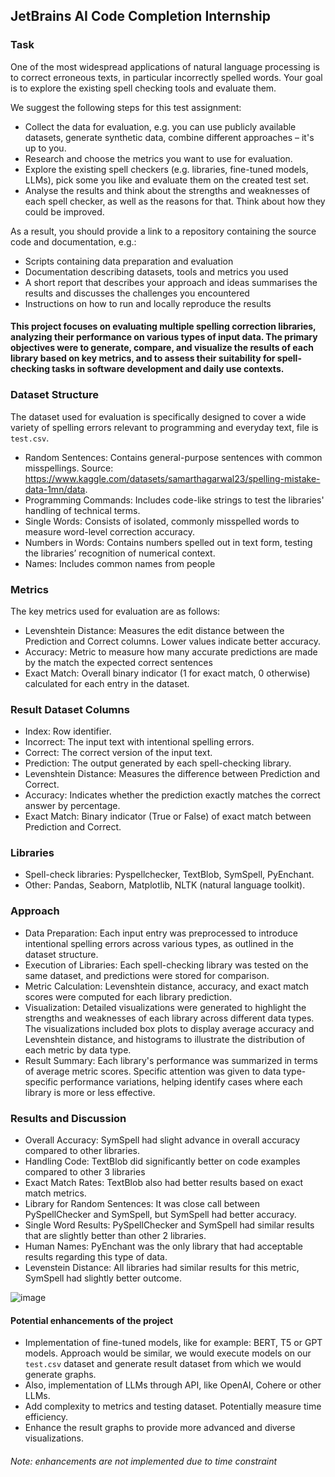 ## JetBrains AI Code Completion Internship
### Task
One of the most widespread applications of natural language processing is to correct erroneous texts, in particular incorrectly spelled words. Your goal is to explore the existing spell checking tools and evaluate them.

We suggest the following steps for this test assignment:
* Collect the data for evaluation, e.g. you can use publicly available datasets, generate synthetic data, combine different approaches – it's up to you.
* Research and choose the metrics you want to use for evaluation.
* Explore the existing spell checkers (e.g. libraries, fine-tuned models, LLMs), pick some you like and evaluate them on the created test set.
* Analyse the results and think about the strengths and weaknesses of each spell checker, as well as the reasons for that. Think about how they could be improved.

As a result, you should provide a link to a repository containing the source code and documentation, e.g.:
* Scripts containing data preparation and evaluation
* Documentation describing datasets, tools and metrics you used
* A short report that describes your approach and ideas summarises the results and discusses the challenges you encountered
* Instructions on how to run and locally reproduce the results

#### This project focuses on evaluating multiple spelling correction libraries, analyzing their performance on various types of input data. The primary objectives were to generate, compare, and visualize the results of each library based on key metrics, and to assess their suitability for spell-checking tasks in software development and daily use contexts.

### Dataset Structure
The dataset used for evaluation is specifically designed to cover a wide variety of spelling errors relevant to programming and everyday text, file is `test.csv`. 
* Random Sentences: Contains general-purpose sentences with common misspellings. Source: https://www.kaggle.com/datasets/samarthagarwal23/spelling-mistake-data-1mn/data.
* Programming Commands: Includes code-like strings to test the libraries' handling of technical terms.
* Single Words: Consists of isolated, commonly misspelled words to measure word-level correction accuracy.
* Numbers in Words: Contains numbers spelled out in text form, testing the libraries’ recognition of numerical context.
* Names: Includes common names from people

### Metrics
The key metrics used for evaluation are as follows:
* Levenshtein Distance: Measures the edit distance between the Prediction and Correct columns. Lower values indicate better accuracy.
* Accuracy: Metric to measure how many accurate predictions are made by the match the expected correct sentences
* Exact Match: Overall binary indicator (1 for exact match, 0 otherwise) calculated for each entry in the dataset.

### Result Dataset Columns
* Index: Row identifier.
* Incorrect: The input text with intentional spelling errors.
* Correct: The correct version of the input text.
* Prediction: The output generated by each spell-checking library.
* Levenshtein Distance: Measures the difference between Prediction and Correct.
* Accuracy: Indicates whether the prediction exactly matches the correct answer by percentage.
* Exact Match: Binary indicator (True or False) of exact match between Prediction and Correct.

### Libraries
* Spell-check libraries: Pyspellchecker, TextBlob, SymSpell, PyEnchant.
* Other: Pandas, Seaborn, Matplotlib, NLTK (natural language toolkit).

### Approach
* Data Preparation: Each input entry was preprocessed to introduce intentional spelling errors across various types, as outlined in the dataset structure.
* Execution of Libraries: Each spell-checking library was tested on the same dataset, and predictions were stored for comparison.
* Metric Calculation: Levenshtein distance, accuracy, and exact match scores were computed for each library prediction.
* Visualization: Detailed visualizations were generated to highlight the strengths and weaknesses of each library across different data types. The visualizations included box plots to display average accuracy and Levenshtein distance, and histograms to illustrate the distribution of each metric by data type.
* Result Summary: Each library's performance was summarized in terms of average metric scores. Specific attention was given to data type-specific performance variations, helping identify cases where each library is more or less effective.

### Results and Discussion
* Overall Accuracy: SymSpell had slight advance in overall accuracy compared to other libraries.
* Handling Code: TextBlob did significantly better on code examples compared to other 3 libraries
* Exact Match Rates: TextBlob also had better results based on exact match metrics.
* Library for Random Sentences: It was close call between PySpellChecker and SymSpell, but SymSpell had better accuracy.
* Single Word Results: PySpellChecker and SymSpell had similar results that are slightly better than other 2 libraries.
* Human Names: PyEnchant was the only library that had acceptable results regarding this type of data.
* Levenstein Distance: All libraries had similar results for this metric, SymSpell had slightly better outcome.

![image](https://github.com/user-attachments/assets/e46e844e-2441-4502-8c8e-69faa99ea950)


#### Potential enhancements of the project
* Implementation of fine-tuned models, like for example: BERT, T5 or GPT models. Approach would be similar, we would execute models on our `test.csv` dataset and generate result dataset from which we would generate graphs.
* Also, implementation of LLMs through API, like OpenAI, Cohere or other LLMs.
* Add complexity to metrics and testing dataset. Potentially measure time efficiency.
* Enhance the result graphs to provide more advanced and diverse visualizations.

###### Note: enhancements are not implemented due to time constraint
